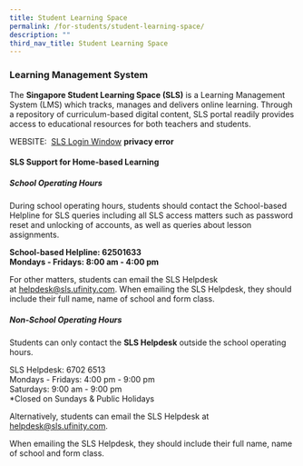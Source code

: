```yaml
---
title: Student Learning Space
permalink: /for-students/student-learning-space/
description: ""
third_nav_title: Student Learning Space
---
```


### **Learning Management System**

The **Singapore&nbsp;Student Learning Space&nbsp;(SLS)** is a Learning Management System (LMS) which tracks, manages and delivers online learning. Through a repository of curriculum-based digital content, SLS portal readily provides access to educational resources for both teachers and students.

WEBSITE:&nbsp;&nbsp;[SLS Login Window](https://vle.learning.moe.edu.sg/login) **privacy error**

#### **SLS Support for Home-based Learning**

##### **School Operating Hours**

During school operating hours, students should contact the&nbsp;School-based Helpline&nbsp;for SLS queries including all SLS access matters such as password reset and unlocking of accounts, as well as queries about lesson assignments.

**School-based Helpline: 62501633**<br>
**Mondays - Fridays: 8:00 am - 4:00 pm**

For other matters, students can email the SLS Helpdesk at&nbsp;[helpdesk@sls.ufinity.com](mailto:helpdesk@sls.ufinity.com).&nbsp;When emailing the SLS Helpdesk, they should include their full name, name of school and form class.

##### **Non-School Operating Hours**
Students can only&nbsp;contact the&nbsp;**SLS Helpdesk**&nbsp;outside the school operating hours.

SLS Helpdesk: 6702 6513<br>
Mondays - Fridays: 4:00 pm - 9:00 pm<br>
Saturdays: 9:00 am -&nbsp;9:00 pm<br>
\*Closed on Sundays &amp; Public Holidays

Alternatively, students can email the SLS Helpdesk at  [helpdesk@sls.ufinity.com](mailto:helpdesk@sls.ufinity.com).

When emailing the SLS Helpdesk, they should include their full name, name of school and form class.